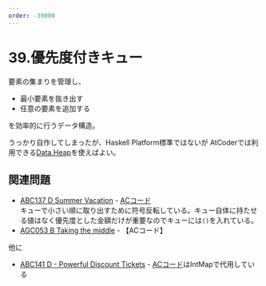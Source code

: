 ```yaml
---
order: -39000
---
```


# 39.優先度付きキュー

要素の集まりを管理し、

- 最小要素を抜き出す
- 任意の要素を追加する

を効率的に行うデータ構造。

うっかり自作してしまったが、Haskell Platform標準ではないが
AtCoderでは利用できる[Data.Heap](/library/data.heap)を使えばよい。

## 関連問題

- [ABC137 D Summer Vacation](https://atcoder.jp/contests/abc137/tasks/abc137_d) - [ACコード](https://atcoder.jp/contests/abc137/submissions/23182200)  
キューで小さい順に取り出すために符号反転している。キュー自体に持たせる値はなく優先度とした金額だけが重要なのでキューには`()`を入れている。
- [AGC053 B Taking the middle](https://atcoder.jp/contests/agc053/tasks/agc053_b) - 【ACコード】

他に

- [ABC141 D - Powerful Discount Tickets](https://atcoder.jp/contests/abc141/tasks/abc141_d) - [ACコード](https://atcoder.jp/contests/abc141/submissions/12918186)はIntMapで代用している

